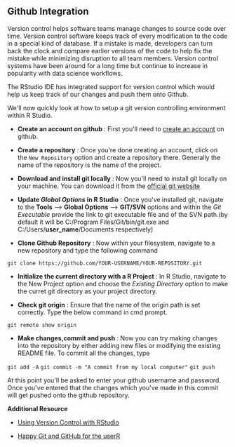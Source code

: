 ## Github Integration

Version control helps software teams manage changes to source code over time. Version control software keeps track of every modification to the code in a special kind of database. If a mistake is made, developers can turn back the clock and compare earlier versions of the code to help fix the mistake while minimizing disruption to all team members. Version control systems have been around for a long time but continue to increase in popularity with data science workflows.

The RStudio IDE has integrated support for version control which would help us keep track of our changes and push them onto Github.

We'll now quickly look at how to setup a git version controlling environment within R Studio.

- **Create an account on github** : First you'll need to [create an account](https://github.com/join) on github.

- **Create a repository** : Once you're done creating an account, click on the `New Repository` option and create a repository there. Generally the name of the repository is the name of the project.

- **Download and install git locally** : Now you'll need to install git locally on your machine. You can download it from the [official git website](https://git-scm.com/downloads)

- **Update *Global Options* in R Studio** : Once you've installed git, navigate to the **Tools** --> **Global Options** --> **GIT/SVN** options and within the *Git Executable* provide the link to git executable file and of the SVN path.(by default it will be C:/Program Files/Git/bin/git.exe and C:/Users/**user_name**/Documents respectively)

- **Clone Github Repository** : Now within your filesystem, navigate to a new repository and type the following command

`git clone https://github.com/YOUR-USERNAME/YOUR-REPOSITORY.git`

- **Initialize the current directory with a R Project** : In R Studio, navigate to the New Project option and choose the *Existing Directory* option to make the curret git directory as your project directory.

- **Check git origin** : Ensure that the name of the origin path is set correctly. Type the below command in cmd prompt.

`git remote show origin`

- **Make changes,commit and push** : Now you can try making changes into the repository by either adding new files or modifying the existing README file. To commit all the changes, type

`git add -A`
`git commit -m "A commit from my local computer"`
`git push`

At this point you'll be asked to enter your github username and password. Once you've entered that the changes which you've made in this commit will get pushed onto the github repository.



**Additional Resource**
- [Using Version Control with RStudio](https://support.rstudio.com/hc/en-us/articles/200532077-Version-Control-with-Git-and-SVN)

- [Happy Git and GitHub for the userR](http://happygitwithr.com/)

